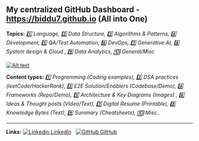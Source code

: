 ## My centralized GitHub Dashboard - https://biddu7.github.io (All into One)
**Topics:** *:one: Language, :two: Data Structure, :three: Algorithms & Patterns, :four: Development, :five: QA/Test Automation, :six: DevOps, :seven: Generative AI, :eight: System design & Cloud , :nine: Data Analytics, :keycap_ten: General/Misc*

[![Alt text](https://github.com/biddu7/biddu7/assets/27678248/e1c83a00-1c06-4f38-9514-cb3ae355ee10 "Click me")](https://biddu7.github.io)

**Content types:** *:one: Programming (Coding examples), :two: DSA practices (leetCode/HackerRank), :three: E2E Solution/Enablers (Codebase/Demo), :four: Frameworks (Repo/Demo), :five: Architecture & Key Diagrams (Images) , :six: Ideas & Thought posts (Video/Text), :seven: Digital Resume (Printable), :eight: Knowledge Bytes (Text), :nine: Summary (Cheatsheets), :keycap_ten: Misc..*

---
**Links:**
[![Linkedin](https://i.stack.imgur.com/gVE0j.png) LinkedIn](https://www.linkedin.com/in/joydeep-basu-4a760763/)
&nbsp;
[![GitHub](https://i.stack.imgur.com/tskMh.png) GitHub](https://biddu7.github.io)
